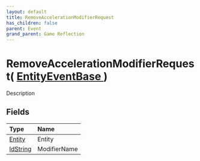 ```yaml
---
layout: default
title: RemoveAccelerationModifierRequest
has_children: false
parent: Event
grand_parent: Game Reflection
---
```

# RemoveAccelerationModifierRequest( [ EntityEventBase ](/riftbreaker-wiki/docs/game-reflection/events/entity_event_base/) )
Description 

## Fields

| Type | Name |
|:----------|:--------------|
| [Entity](/riftbreaker-wiki/docs/game-reflection/classes/entity/) | Entity |
| [IdString](/riftbreaker-wiki/docs/game-reflection/components/id_string/) | ModifierName |

